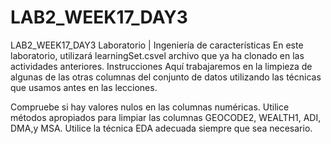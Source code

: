 # LAB2_WEEK17_DAY3
LAB2_WEEK17_DAY3
Laboratorio | Ingeniería de características
En este laboratorio, utilizará learningSet.csvel archivo que ya ha clonado en las actividades anteriores.
Instrucciones
Aquí trabajaremos en la limpieza de algunas de las otras columnas del conjunto de datos utilizando las técnicas que usamos antes en las lecciones.

Compruebe si hay valores nulos en las columnas numéricas.
Utilice métodos apropiados para limpiar las columnas GEOCODE2, WEALTH1, ADI, DMA,y MSA.
Utilice la técnica EDA adecuada siempre que sea necesario.
